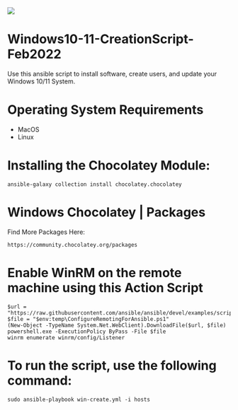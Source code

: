 <img src=https://www.gamerevolution.com/assets/uploads/2021/07/Windows-11-downgrade-to-Windows-10-1280x720.png >

# Windows10-11-CreationScript-Feb2022
Use this ansible script to install software, create users, and update your Windows 10/11 System. 

# Operating System Requirements
- MacOS
- Linux

# Installing the Chocolatey Module:
```
ansible-galaxy collection install chocolatey.chocolatey
```

# Windows Chocolatey | Packages
Find More Packages Here:
```
https://community.chocolatey.org/packages
```

# Enable WinRM on the remote machine using this Action Script
```
$url = "https://raw.githubusercontent.com/ansible/ansible/devel/examples/scripts/ConfigureRemotingForAnsible.ps1"
$file = "$env:temp\ConfigureRemotingForAnsible.ps1"
(New-Object -TypeName System.Net.WebClient).DownloadFile($url, $file)
powershell.exe -ExecutionPolicy ByPass -File $file
winrm enumerate winrm/config/Listener
```
# To run the script, use the following command:
```
sudo ansible-playbook win-create.yml -i hosts
```
